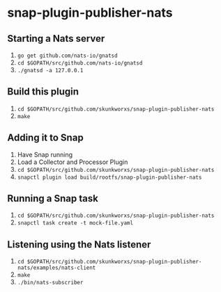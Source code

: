 # snap-plugin-publisher-nats  

## Starting a Nats server  
1. `go get github.com/nats-io/gnatsd`  
2. `cd $GOPATH/src/github.com/nats-io/gnatsd`  
3. `./gnatsd -a 127.0.0.1`  

## Build this plugin 
1. `cd $GOPATH/src/github.com/skunkworxs/snap-plugin-publisher-nats`
2. `make`   

## Adding it to Snap  
1. Have Snap running  
2. Load a Collector and Processor Plugin  
3. `cd $GOPATH/src/github.com/skunkworxs/snap-plugin-publisher-nats`  
4. `snapctl plugin load build/rootfs/snap-plugin-publisher-nats`  

## Running a Snap task  
1. `cd $GOPATH/src/github.com/skunkworxs/snap-plugin-publisher-nats`  
2. `snapctl task create -t mock-file.yaml`  

## Listening using the Nats listener
1. `cd $GOPATH/src/github.com/skunkworxs/snap-plugin-publisher-nats/examples/nats-client`  
2. `make`  
3. `./bin/nats-subscriber`  

